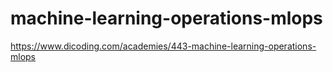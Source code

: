 # machine-learning-operations-mlops
https://www.dicoding.com/academies/443-machine-learning-operations-mlops
